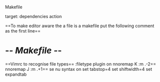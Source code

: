 
Makefile 

target: dependencies
    action



==To make editor aware the a file is a makefile put the following comment as the first line==
# -*- Makefile -*-

==Vimrc to recognise file types==
:filetype plugin on
nnoremap K :m .-2<CR>==
nnoremap J :m .+1<CR>==
se nu
syntax on
set tabstop=4
set shiftwidth=4
set expandtab
